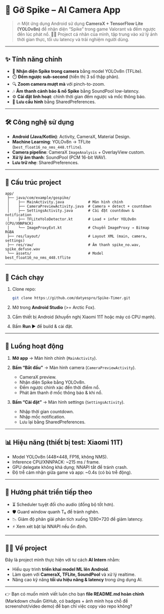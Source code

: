 
# 📱 Gỡ Spike – AI Camera App

> 🔥 Một ứng dụng Android sử dụng **CameraX + TensorFlow Lite (YOLOv8n)** để nhận diện “Spike” trong game Valorant và đếm ngược đến lúc phát nổ.
> 👨‍💻 Project cá nhân của mình, tập trung vào xử lý ảnh thời gian thực, tối ưu latency và trải nghiệm người dùng.

---

## ✨ Tính năng chính

* 🎥 **Nhận diện Spike trong camera** bằng model YOLOv8n (TFLite).
* ⏱️ **Đếm ngược sub-second** (hiển thị 3 số thập phân).
* 🔍 **Zoom camera mượt mà** với pinch-to-zoom.
* 🎶 **Âm thanh cảnh báo & nổ Spike** bằng SoundPool low-latency.
* ⚙️ **Cài đặt linh hoạt**: chỉnh thời gian đếm ngược và mốc thông báo.
* 💾 **Lưu cấu hình** bằng SharedPreferences.

---

## 🛠️ Công nghệ sử dụng

* **Android (Java/Kotlin)**: Activity, CameraX, Material Design.
* **Machine Learning**: YOLOv8n → TFLite (`best_float16_no_nms_448.tflite`).
* **Camera pipeline**: CameraX `ImageAnalysis` + OverlayView custom.
* **Xử lý âm thanh**: SoundPool (PCM 16-bit WAV).
* **Lưu trữ nhẹ**: SharedPreferences.

---

## 📂 Cấu trúc project

```
app/
 ├── java/com/example/gospike/
 │    ├── MainActivity.java           # Màn hình chính
 │    ├── CameraPreviewActivity.java  # Camera + detect + countdown
 │    ├── SettingsActivity.java       # Cài đặt countdown & notification
 │    ├── TFLiteYoloDetector.kt       # Load + infer YOLOv8n (CPU/XNNPACK)
 │    └── ImageProxyExt.kt            # Chuyển ImageProxy → Bitmap RGBA
 ├── res/layout/                      # Layout XML (main, camera, settings)
 ├── res/raw/                         # Âm thanh spike_no.wav, spike_defuse.wav
 └── assets/                          # Model best_float16_no_nms_448.tflite
```

---

## 🚀 Cách chạy

1. Clone repo:

   ```bash
   git clone https://github.com/datyespro/Spike-Timer.git
   ```
2. Mở trong **Android Studio** (>= Arctic Fox).
3. Cắm thiết bị Android (khuyến nghị Xiaomi 11T hoặc máy có CPU mạnh).
4. Bấm **Run ▶** để build & cài đặt.

---

## 📸 Luồng hoạt động

1. **Mở app** → Màn hình chính (`MainActivity`).
2. **Bấm “Bắt đầu”** → Màn hình camera (`CameraPreviewActivity`).

   * CameraX preview.
   * Nhận diện Spike bằng YOLOv8n.
   * Đếm ngược chính xác đến thời điểm nổ.
   * Phát âm thanh ở mốc thông báo & khi nổ.
3. **Bấm “Cài đặt”** → Màn hình settings (`SettingsActivity`).

   * Nhập thời gian countdown.
   * Nhập mốc notification.
   * Lưu lại bằng SharedPreferences.

---

## 📊 Hiệu năng (thiết bị test: Xiaomi 11T)

* Model YOLOv8n (448×448, FP16, không NMS).
* Inference CPU/XNNPACK: \~215 ms / frame.
* GPU delegate không khả dụng; NNAPI tắt để tránh crash.
* Độ trễ cảm nhận giữa game và app: \~0.4s (có bù trễ động).

---

## 🔮 Hướng phát triển tiếp theo

* ⏳ Scheduler tuyệt đối cho audio (đồng bộ tốt hơn).
* 🛡️ Guard window quanh T₀ để tránh nghẽn.
* 📉 Giảm độ phân giải phân tích xuống 1280×720 để giảm latency.
* ⚡ Xem xét bật lại NNAPI nếu ổn định.

---

## 👨‍🎓 Về project

Đây là project mình thực hiện với tư cách **AI Intern** nhằm:

* Hiểu quy trình **triển khai model ML lên Android**.
* Làm quen với **CameraX, TFLite, SoundPool** và xử lý realtime.
* Nâng cao kỹ năng **tối ưu hiệu năng & latency** trong ứng dụng AI.

---

👉 Bạn có muốn mình viết luôn cho bạn **file README.md hoàn chỉnh** (Markdown chuẩn GitHub, có badges + ảnh minh họa chỗ để screenshot/video demo) để bạn chỉ việc copy vào repo không?
